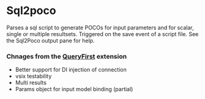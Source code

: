 # Sql2poco

Parses a sql script to generate POCOs for input parameters and 
for scalar, single or multiple resultsets.  Triggered on the 
save event of a script file.  See the Sql2Poco output pane for help.

### Chnages from the [QueryFirst](https://github.com/bbsimonbb/query-first) extension

- Better support for DI injection of connection
- vsix testability
- Multi results
- Params object for input model binding (partial)



